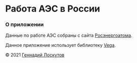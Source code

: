 # Работа АЭС в России

<div id="html1" markdown="0">
<div id="chart_vega" markdown="0"></div>

<script type="text/javascript" markdown="0">
  var spec = "chart.json";
  var opt = { actions: {export: true, source: false, compiled: false, editor: false}};
  vegaEmbed('#chart_vega', spec, opt).then(function(result) {
    // Access the Vega view instance (https://vega.github.io/vega/docs/api/view/) as result.view
  }).catch(console.error);
</script></div>

### О приложении

Данные по работе АЭС собраны с сайта [Росэнергоатома](https://www.rosenergoatom.ru/).

Данное приложение использует библиотеку [Vega](https://vega.github.io/).

&copy; 2021 [Геннадий Лоскутов](https://twitter.com/binxs_se)
